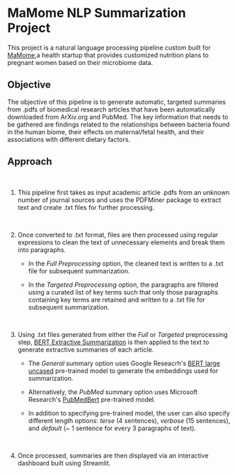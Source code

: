 # MaMome NLP Summarization Project 

This project is a natural language processing pipeline custom built for [MaMome](https://www.mamome.io/),a health startup that provides customized nutrition plans to pregnant women based on their microbiome data.

## Objective

The objective of this pipeline is to generate automatic, targeted summaries from .pdfs of biomedical research articles that have been automatically downloaded from ArXiv.org and PubMed. The key information that needs to be gathered are findings related to the relationships between bacteria found in the human biome, their effects on maternal/fetal health, and their associations with different dietary factors.

## Approach

&nbsp;

1. This pipeline first takes as input academic article .pdfs from an unknown number of journal sources and uses the PDFMiner package to extract text and create .txt files for further processing. 

&nbsp;

2. Once converted to .txt format, files are then processed using regular expressions to clean the text of unnecessary elements and break them into paragraphs.

     - In the *Full Preprocessing* option, the cleaned text is written to a .txt file for subsequent summarization.

    - In the *Targeted Preprocessing* option, the paragraphs are filtered using a curated list of key terms such that only those paragraphs containing key terms are retained and written to a .txt file for subsequent summarization.
   
   &nbsp;

3. Using .txt files generated from either the *Full* or *Targeted* preprocessing step, [BERT Extractive Summarization](https://arxiv.org/pdf/1906.04165.pdf) is then applied to the text to generate extractive summaries of each article.

    - The *General* summary option uses Google Reseacrh's [BERT large uncased](https://github.com/google-research/bert) pre-trained model to generate the embeddings used for summarization.

    - Alternatively, the *PubMed* summary option uses Microsoft Research's [PubMedBert](https://www.microsoft.com/en-us/research/blog/domain-specific-language-model-pretraining-for-biomedical-natural-language-processing/) pre-trained model.

    - In addition to specifying pre-trained model, the user can also specify different length options: *terse* (4 sentences), *verbose* (15 sentences), and *default* (~ 1 sentence for every 3 paragraphs of text).

&nbsp;

4. Once processed, summaries are then displayed via an interactive dashboard built using Streamlit.
